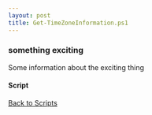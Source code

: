 ```yaml
---
layout: post
title: Get-TimeZoneInformation.ps1
---
```


### something exciting

Some information about the exciting thing

#### Script

<script src="https://gist-it.appspot.com/github.com/BanterBoy/scripts-blog/blob/master/PowerShell/scripts/time/Get-TimeZoneInformation.ps1" crossorigin="anonymous"></script>

<a href="/menu/_pages/scripts.html">Back to Scripts</a>
